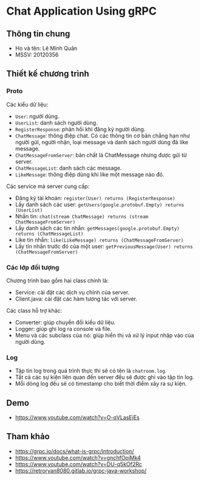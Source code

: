 # Chat Application Using gRPC

## Thông tin chung
- Họ và tên: Lê Minh Quân
- MSSV: 20120356

## Thiết kế chương trình

### Proto
Các kiểu dữ liệu:
- `User`: người dùng.
- `UserList`: danh sách người dùng.
- `RegisterResponse`: phản hồi khi đăng ký người dùng.
- `ChatMessage`: thông điệp chat. Có các thông tin cơ bản chẳng hạn như người gửi, người nhận, loại message và danh sách người dùng đã like message.
- `ChatMessageFromServer`: bản chất là ChatMessage nhưng được gửi từ server.
- `ChatMessageList`: danh sách các message.
- `LikeMessage`: thông điệp dùng khi like một message nào đó.

Các service mà server cung cấp:
- Đăng ký tài khoản: `register(User) returns (RegisterResponse)`
- Lấy danh sách các user: `getUsers(google.protobuf.Empty) returns (UserList)`
- Nhắn tin: `chat(stream ChatMessage) returns (stream ChatMessageFromServer)`
- Lấy danh sách các tin nhắn: `getMessages(google.protobuf.Empty) returns (ChatMessageList)`
- Like tin nhắn: `like(LikeMessage) returns (ChatMessageFromServer)`
- Lấy tin nhắn trước đó của một user: `getPreviousMessage(User) returns (ChatMessageFromServer)`

### Các lớp đối tượng
Chương trình bao gồm hai class chính là:
- Service: cài đặt các dịch vụ chính của server.
- Client.java: cài đặt các hàm tương tác với server.

Các class hỗ trợ khác:
- Converter: giúp chuyển đổi kiểu dữ liệu.
- Logger: giúp ghi log ra console và file.
- Menu và các subclass của nó: giúp hiển thị và xử lý input nhập vào của người dùng.

### Log
- Tập tin log trong quá trình thực thi sẽ có tên là `chatroom.log`.
- Tất cả các sự kiện liên quan đến server đều sẽ được ghi vào tập tin log.
- Mỗi dòng log đều sẽ có timestamp cho biết thời điểm xảy ra sự kiện.

## Demo
- https://www.youtube.com/watch?v=O-qVLasEjEs

## Tham khảo
- https://grpc.io/docs/what-is-grpc/introduction/
- https://www.youtube.com/watch?v=gnchfOojMk4
- https://www.youtube.com/watch?v=DU-q5kOf2Rc
- https://retroryan8080.gitlab.io/grpc-java-workshop/

